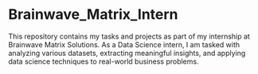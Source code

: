 # Brainwave_Matrix_Intern
This repository contains my tasks and projects as part of my internship at Brainwave Matrix Solutions. As a Data Science intern, I am tasked with analyzing various datasets, extracting meaningful insights, and applying data science techniques to real-world business problems.
